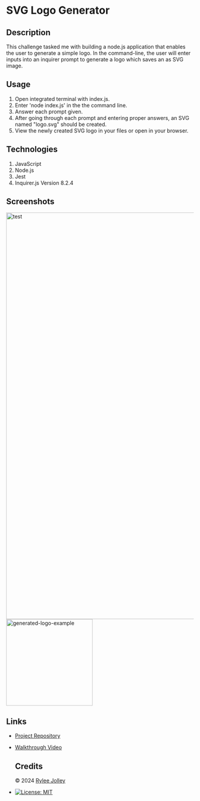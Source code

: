 # SVG Logo Generator

  ## Description
  This challenge tasked me with building a node.js application that enables the user to generate a simple logo. In the command-line, the user will enter inputs into an inquirer prompt to generate a logo which saves an as SVG image.   

  ## Usage

  1. Open integrated terminal with index.js.
  2. Enter 'node index.js' in the the command line.
  3. Answer each prompt given.
  4. After going through each prompt and entering proper answers, an SVG named "logo.svg" should be created.
  5. View the newly created SVG logo in your files or open in your browser.

  ## Technologies

  1. JavaScript
  2. Node.js 
  3. Jest
  4. Inquirer.js Version 8.2.4

  ## Screenshots
  
<img width="1090" alt="test" src="https://github.com/ryloaf/svg-logo-maker/assets/151485696/0fb89634-9f71-488f-abf7-42d744949011">

<img width="232" alt="generated-logo-example" src="https://github.com/ryloaf/svg-logo-maker/assets/151485696/e46cc0d7-522d-4ffa-a215-f87103b467c5">

  ## Links

- [Project Repository](https://github.com/ryloaf/svg-logo-maker)
- [Walkthrough Video](https://app.screencastify.com/v3/watch/69Efr6dHtAaTZ254n1hn)

  ## Credits
  
  © 2024 [Rylee Jolley](https://github.com/ryloaf)
* [![License: MIT](https://img.shields.io/badge/License-MIT-yellow.svg)](https://opensource.org/licenses/MIT)
